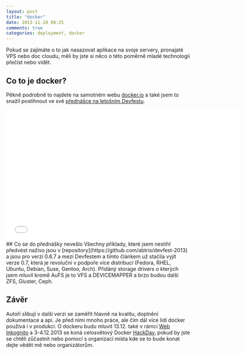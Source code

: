 ```yaml
---
layout: post
title: "docker"
date: 2013-11-28 08:25
comments: true
categories: deployment, docker
---
```


Pokud se zajímáte o to jak nasazovat aplikace na svoje servery, pronajaté VPS nebo doc cloudu, měli by jste si něco o této poměrně mladé technologii přečíst nebo vidět.
## Co to je docker?
Pěkně podrobně to najdete na samotném webu [docker.io](http://www.docker.io/the_whole_story/) a také jsem to snažil postihnout ve své [přednášce na letošním Devfestu](http://youtu.be/oZ86BoAUtSQ).

<iframe width="640" height="360" src="//www.youtube.com/embed/oZ86BoAUtSQ?rel=0" frameborder="0" allowfullscreen></iframe>
<!-- more -->
## Co se do přednášky nevešlo
Všechny příklady, které jsem nestihl předvést naživo jsou v [repository](https://github.com/abtris/devfest-2013) a jsou pro verzi 0.6.7 a mezi Devfestem a tímto článkem už stačila vyjít verze 0.7, která je revoluční v podpoře více distribucí (Fedora, RHEL, Ubuntu, Debian, Suse, Gentoo, Arch). Přidáný storage drivers o kterých jsem mluvil kromě AuFS je to VFS a DEVICEMAPPER a brzo budou další ZFS, Gluster, Ceph. 

## Závěr 
Autoři slibují v další verzi se zaměřit hlavně na kvalitu, doplnění dokumentace a api. Je před nimi mnoho práce, ale čím dál více lidí docker používá i v produkci. O dockeru budu mluvit 13.12. také v rámci [Web Inkognito](http://webovky.vse.cz/web-inkognito) a 3-4.12.2013 se koná celosvětový Docker [HackDay](http://www.meetup.com/Docker-Prague-Czech-Republic/events/152779712/), pokud by jste se chtěli zůčastnit nebo pomocí s organizací místa kde se to bude konat dejte vědět mě nebo organizátorům.

